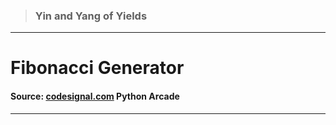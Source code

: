 > ### Yin and Yang of Yields 
 --- 
 # Fibonacci Generator
 #### Source: [codesignal.com](https://codesignal.com/) Python Arcade 
 --- 
